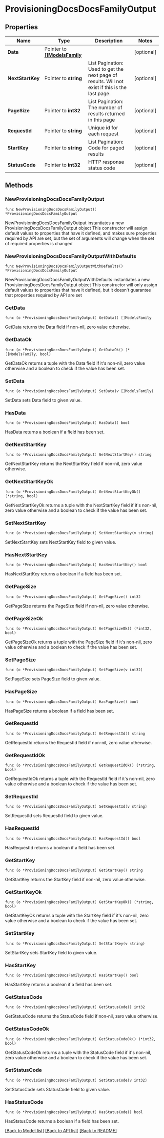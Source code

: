 # ProvisioningDocsDocsFamilyOutput

## Properties

Name | Type | Description | Notes
------------ | ------------- | ------------- | -------------
**Data** | Pointer to [**[]ModelsFamily**](ModelsFamily.md) |  | [optional] 
**NextStartKey** | Pointer to **string** | List Pagination: Used to get the next page of results. Will not exist if this is the last page. | [optional] 
**PageSize** | Pointer to **int32** | List Pagination: The number of results returned in this page | [optional] 
**RequestId** | Pointer to **string** | Unique id for each request | [optional] 
**StartKey** | Pointer to **string** | List Pagination: Code for paged results | [optional] 
**StatusCode** | Pointer to **int32** | HTTP response status code | [optional] 

## Methods

### NewProvisioningDocsDocsFamilyOutput

`func NewProvisioningDocsDocsFamilyOutput() *ProvisioningDocsDocsFamilyOutput`

NewProvisioningDocsDocsFamilyOutput instantiates a new ProvisioningDocsDocsFamilyOutput object
This constructor will assign default values to properties that have it defined,
and makes sure properties required by API are set, but the set of arguments
will change when the set of required properties is changed

### NewProvisioningDocsDocsFamilyOutputWithDefaults

`func NewProvisioningDocsDocsFamilyOutputWithDefaults() *ProvisioningDocsDocsFamilyOutput`

NewProvisioningDocsDocsFamilyOutputWithDefaults instantiates a new ProvisioningDocsDocsFamilyOutput object
This constructor will only assign default values to properties that have it defined,
but it doesn't guarantee that properties required by API are set

### GetData

`func (o *ProvisioningDocsDocsFamilyOutput) GetData() []ModelsFamily`

GetData returns the Data field if non-nil, zero value otherwise.

### GetDataOk

`func (o *ProvisioningDocsDocsFamilyOutput) GetDataOk() (*[]ModelsFamily, bool)`

GetDataOk returns a tuple with the Data field if it's non-nil, zero value otherwise
and a boolean to check if the value has been set.

### SetData

`func (o *ProvisioningDocsDocsFamilyOutput) SetData(v []ModelsFamily)`

SetData sets Data field to given value.

### HasData

`func (o *ProvisioningDocsDocsFamilyOutput) HasData() bool`

HasData returns a boolean if a field has been set.

### GetNextStartKey

`func (o *ProvisioningDocsDocsFamilyOutput) GetNextStartKey() string`

GetNextStartKey returns the NextStartKey field if non-nil, zero value otherwise.

### GetNextStartKeyOk

`func (o *ProvisioningDocsDocsFamilyOutput) GetNextStartKeyOk() (*string, bool)`

GetNextStartKeyOk returns a tuple with the NextStartKey field if it's non-nil, zero value otherwise
and a boolean to check if the value has been set.

### SetNextStartKey

`func (o *ProvisioningDocsDocsFamilyOutput) SetNextStartKey(v string)`

SetNextStartKey sets NextStartKey field to given value.

### HasNextStartKey

`func (o *ProvisioningDocsDocsFamilyOutput) HasNextStartKey() bool`

HasNextStartKey returns a boolean if a field has been set.

### GetPageSize

`func (o *ProvisioningDocsDocsFamilyOutput) GetPageSize() int32`

GetPageSize returns the PageSize field if non-nil, zero value otherwise.

### GetPageSizeOk

`func (o *ProvisioningDocsDocsFamilyOutput) GetPageSizeOk() (*int32, bool)`

GetPageSizeOk returns a tuple with the PageSize field if it's non-nil, zero value otherwise
and a boolean to check if the value has been set.

### SetPageSize

`func (o *ProvisioningDocsDocsFamilyOutput) SetPageSize(v int32)`

SetPageSize sets PageSize field to given value.

### HasPageSize

`func (o *ProvisioningDocsDocsFamilyOutput) HasPageSize() bool`

HasPageSize returns a boolean if a field has been set.

### GetRequestId

`func (o *ProvisioningDocsDocsFamilyOutput) GetRequestId() string`

GetRequestId returns the RequestId field if non-nil, zero value otherwise.

### GetRequestIdOk

`func (o *ProvisioningDocsDocsFamilyOutput) GetRequestIdOk() (*string, bool)`

GetRequestIdOk returns a tuple with the RequestId field if it's non-nil, zero value otherwise
and a boolean to check if the value has been set.

### SetRequestId

`func (o *ProvisioningDocsDocsFamilyOutput) SetRequestId(v string)`

SetRequestId sets RequestId field to given value.

### HasRequestId

`func (o *ProvisioningDocsDocsFamilyOutput) HasRequestId() bool`

HasRequestId returns a boolean if a field has been set.

### GetStartKey

`func (o *ProvisioningDocsDocsFamilyOutput) GetStartKey() string`

GetStartKey returns the StartKey field if non-nil, zero value otherwise.

### GetStartKeyOk

`func (o *ProvisioningDocsDocsFamilyOutput) GetStartKeyOk() (*string, bool)`

GetStartKeyOk returns a tuple with the StartKey field if it's non-nil, zero value otherwise
and a boolean to check if the value has been set.

### SetStartKey

`func (o *ProvisioningDocsDocsFamilyOutput) SetStartKey(v string)`

SetStartKey sets StartKey field to given value.

### HasStartKey

`func (o *ProvisioningDocsDocsFamilyOutput) HasStartKey() bool`

HasStartKey returns a boolean if a field has been set.

### GetStatusCode

`func (o *ProvisioningDocsDocsFamilyOutput) GetStatusCode() int32`

GetStatusCode returns the StatusCode field if non-nil, zero value otherwise.

### GetStatusCodeOk

`func (o *ProvisioningDocsDocsFamilyOutput) GetStatusCodeOk() (*int32, bool)`

GetStatusCodeOk returns a tuple with the StatusCode field if it's non-nil, zero value otherwise
and a boolean to check if the value has been set.

### SetStatusCode

`func (o *ProvisioningDocsDocsFamilyOutput) SetStatusCode(v int32)`

SetStatusCode sets StatusCode field to given value.

### HasStatusCode

`func (o *ProvisioningDocsDocsFamilyOutput) HasStatusCode() bool`

HasStatusCode returns a boolean if a field has been set.


[[Back to Model list]](../README.md#documentation-for-models) [[Back to API list]](../README.md#documentation-for-api-endpoints) [[Back to README]](../README.md)


